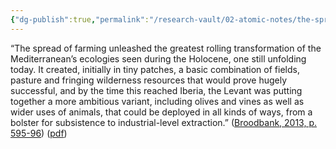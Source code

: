 ```yaml
---
{"dg-publish":true,"permalink":"/research-vault/02-atomic-notes/the-spread-of-farming-was-maybe-the-greatest-impetus-of-continuing-transformation/"}
---
```


“The spread of farming unleashed the greatest rolling transformation of the Mediterranean’s ecologies seen during the Holocene, one still unfolding today. It created, initially in tiny patches, a basic combination of fields, pasture and fringing wilderness resources that would prove hugely successful, and by the time this reached Iberia, the Levant was putting together a more ambitious variant, including olives and vines as well as wider uses of animals, that could be deployed in all kinds of ways, from a bolster for subsistence to industrial-level extraction.” ([Broodbank, 2013, p. 595-96](zotero://select/library/items/IR54JIQG)) ([pdf](zotero://open-pdf/library/items/85K7BT2G?page=554&annotation=JZLU6Q9P))